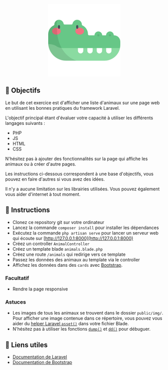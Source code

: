 <p align="center"><img src="public/img/crocodile.png" width="230px"></p>

## 🎯 Objectifs

Le but de cet exercice est d'afficher une liste d'animaux sur une page web en utilisant les bonnes pratiques du framework Laravel.

L'objectif principal étant d'évaluer votre capacité à utiliser les différents langages suivants : 

- PHP
- JS
- HTML
- CSS

N'hésitez pas à ajouter des fonctionnalités sur la page qui affiche les animaux ou à créer d'autre pages.

Les instructions ci-dessous correspondent à une base d'objectifs, vous pouvez en faire d'autres si vous avez des idées.

Il n'y a aucune limitation sur les librairies utilisées.
Vous pouvez également vous aider d'internet à tout moment.

## 📝 Instructions
- Clonez ce repository git sur votre ordinateur
- Lancez la commande `composer install` pour installer les dépendances
- Exécutez la commande `php artisan serve` pour lancer un serveur web qui écoute sur [http://127.0.0.1:8000](http://127.0.0.1:8000)
- Créez un controller `AnimalController`
- Créez un template blade `animals.blade.php`
- Créez une route `/animals` qui redirige vers ce template
- Passez les données des animaux au template via le controller
- Affichez les données dans des `cards` avec [Bootstrap](https://getbootstrap.com/docs/5.0/components/card/).

### Facultatif
- Rendre la page responsive
### Astuces
- Les images de tous les animaux se trouvent dans le dossier `public/img/`. Pour afficher une image contenue dans ce répertoire, vous pouvez vous aider du [helper Laravel `asset()`]((https://laravel.com/docs/8.x/helpers#method-asset)) dans votre fichier Blade.
- N'hésitez pas à utiliser les fonctions [`dump()`](https://laravel.com/docs/8.x/helpers#method-dump) et [`dd()`](https://laravel.com/docs/8.x/helpers#method-dd) pour débuguer.

## 📕 Liens utiles
- [Documentation de Laravel](https://laravel.com/docs/8.x)
- [Documentation de Bootstrap](https://getbootstrap.com/docs/5.0/getting-started/introduction/)